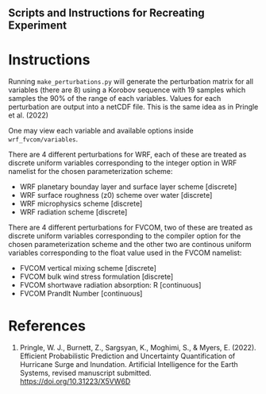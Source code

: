 ## Scripts and Instructions for Recreating Experiment

# Instructions
Running `make_perturbations.py` will generate the perturbation matrix for all variables (there are 8) using a Korobov sequence with 19 samples which samples the 90% of the range of each variables. Values for each perturbation are output into a netCDF file. This is the same idea as in Pringle et al. (2022)

One may view each variable and available options inside `wrf_fvcom/variables`. 

There are 4 different perturbations for WRF, each of these are treated as discrete uniform variables corresponding to the integer option in WRF namelist for the chosen parameterization scheme:
- WRF planetary bounday layer and surface layer scheme [discrete]
- WRF surface roughness (z0) scheme over water [discrete]
- WRF microphysics scheme [discrete]
- WRF radiation scheme [discrete]

There are 4 different perturbations for FVCOM, two of these are treated as discrete uniform variables corresponding to the compiler option for the chosen parameterization scheme and the other two are continous uniform variables corresponding to the float value used in the FVCOM namelist:
- FVCOM vertical mixing scheme [discrete]
- FVCOM bulk wind stress formulation [discrete]
- FVCOM shortwave radiation absorption: R [continuous]
- FVCOM Prandlt Number [continuous]

# References
1. Pringle, W. J., Burnett, Z., Sargsyan, K., Moghimi, S., & Myers, E. (2022). Efficient Probabilistic Prediction and Uncertainty Quantification of Hurricane Surge and Inundation. Artificial Intelligence for the Earth Systems, revised manuscript submitted. https://doi.org/10.31223/X5VW6D    
